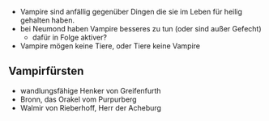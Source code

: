 * Vampire sind anfällig gegenüber Dingen die sie im Leben für heilig gehalten haben.
* bei Neumond haben Vampire besseres zu tun (oder sind außer Gefecht)
	* dafür in Folge aktiver?
* Vampire mögen keine Tiere, oder Tiere keine Vampire

## Vampirfürsten
* wandlungsfähige Henker von Greifenfurth
* Bronn, das Orakel vom Purpurberg
* Walmir von Rieberhoff, Herr der Acheburg
